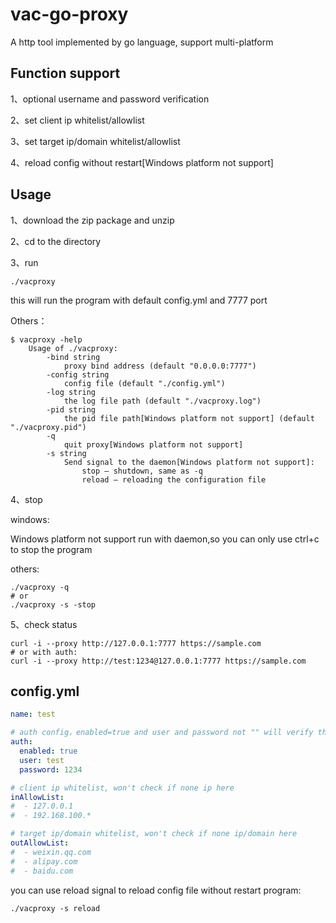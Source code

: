 # vac-go-proxy

A http tool implemented by go language, support multi-platform



## Function support

1、optional username and password verification

2、set client ip whitelist/allowlist

3、set target ip/domain whitelist/allowlist

4、reload config without restart[Windows platform not support]

## Usage

1、download the zip package and unzip

2、cd to the directory

3、run

```shell
./vacproxy 
```
this will run the program with default config.yml and 7777 port

Others：

```shell
$ vacproxy -help
    Usage of ./vacproxy:
        -bind string
            proxy bind address (default "0.0.0.0:7777")
        -config string
            config file (default "./config.yml")
        -log string
            the log file path (default "./vacproxy.log")
        -pid string
            the pid file path[Windows platform not support] (default "./vacproxy.pid")
        -q  
            quit proxy[Windows platform not support]
        -s string
            Send signal to the daemon[Windows platform not support]:
                stop — shutdown, same as -q
                reload — reloading the configuration file
```

4、stop

windows:

Windows platform not support run with daemon,so you can only use ctrl+c to stop the program

others:

```shell
./vacproxy -q
# or
./vacproxy -s -stop
```

5、check status

```shell
curl -i --proxy http://127.0.0.1:7777 https://sample.com
# or with auth:
curl -i --proxy http://test:1234@127.0.0.1:7777 https://sample.com
```

## config.yml

```yml
name: test

# auth config，enabled=true and user and password not "" will verify the credential
auth:
  enabled: true
  user: test
  password: 1234

# client ip whitelist, won't check if none ip here
inAllowList:
#  - 127.0.0.1
#  - 192.168.100.*

# target ip/domain whitelist, won't check if none ip/domain here
outAllowList:
#  - weixin.qq.com
#  - alipay.com
#  - baidu.com
```

you can use reload signal to reload config file without restart program:

```shell
./vacproxy -s reload
```